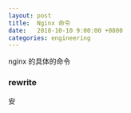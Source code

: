 ```yaml
---
layout: post
title:  Nginx 命令
date:   2018-10-10 9:00:00 +0800
categories: engineering
---
```

nginx 的具体的命令
### rewrite
安
###
